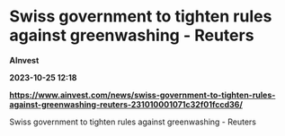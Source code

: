 # Swiss government to tighten rules against greenwashing - Reuters
**AInvest**

**2023-10-25 12:18**

**https://www.ainvest.com/news/swiss-government-to-tighten-rules-against-greenwashing-reuters-231010001071c32f01fccd36/**

Swiss government to tighten rules against greenwashing - Reuters